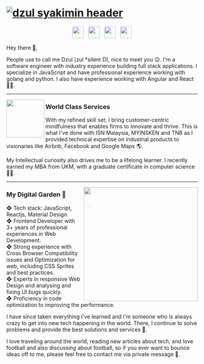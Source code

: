 # [![dzul syakimin header](https://pbs.twimg.com/profile_banners/2463193075/1601728597/1500x500)](https://www.linkedin.com/in/mohamad-dzul-syakimin-mohd-noor-096394a3/)

<p align='center'>
<a href="https://www.facebook.com/iDzuly"><img height="30" src="https://cdn-icons.flaticon.com/png/512/665/premium/665209.png?token=exp=1640761242~hmac=9efda7847d3a237f5c1088043bd0588a"></a>&nbsp;&nbsp;
<a href="https://twitter.com/dzulsyakimi"><img height="30" src="https://cdn-icons.flaticon.com/png/512/665/premium/665228.png?token=exp=1640760850~hmac=39eccba1776bbe23ac36dc3fa68b9081"></a>&nbsp;&nbsp;
<a href="https://www.instagram.com/dzulsyakimin_/"><img height="30" src="https://cdn-icons.flaticon.com/png/512/665/premium/665211.png?token=exp=1640761186~hmac=ec4b5b15998be22fe3431a8200672b19"></a>&nbsp;&nbsp;
<a href="https://www.linkedin.com/in/mohamad-dzul-syakimin-mohd-noor-096394a3/"><img height="30" src="https://cdn-icons.flaticon.com/png/512/665/premium/665212.png?token=exp=1640761216~hmac=fab1bc17cadc688ea2fdebd5a875a830"></a>
</p>

Hey there 👋,

People use to call me Dzul (zul *silent D), nice to meet you 😉. I'm a software engineer with industry experience building full stack applications. I specialize in JavaScript and have professional experience working with golang and python. I also have experience working with Angular and React 🧑‍💻.

  ---
  
<p>
  <img width="100" height="100" align='left' src="https://cdn-icons.flaticon.com/png/512/2973/premium/2973778.png?token=exp=1640761536~hmac=91b64443847bc8c71e48243b4c5cc7b6">
</p>
 
### World Class Services

With my refined skill set, I bring customer-centric mindfulness that enables firms to innovate and thrive. This is what I've done with ISN Malaysia, MYINSKEN and TNB as I provided technical expertise on industrial products to visionaries like Airbnb, Facebook and Google Maps 🌎.

My Intellectual curiosity also drives me to be a lifelong learner. I recently earned my MBA from UKM, with a graduate certificate in computer science 🧑‍🎓.

 ---

<p>
  <a href="https://waylonwalker.com/latest"><img width="300" align='right' src="https://waylonwalker.com/latest.png?raw=true"></a>
</p>

### My Digital Garden 🌱

❖ Tech stack: JavaScript, Reactjs, Material Design.<br/>
❖ Frontend Developer with 3+ years of professional experiences in Web Development.<br/>
❖ Strong experience with Cross Browser Compatibility issues and Optimization for web, including CSS Sprites and best practices.<br/>
❖ Experts in responsive Web Design and analysing and fixing UI bugs quickly.<br/>
❖ Proficiency in code optimization to improving the performance.<br/>

I have since taken everything I've learned and I'm someone who is always crazy to get into new tech happening in the world. There, I continue to solve problems and provide the best solutions and services 🔭.

I love traveling around the world, reading new articles about tech, and love football and also discussing about football, so if you ever want to bounce ideas off to me, please feel free to contact me via private message 💭.
